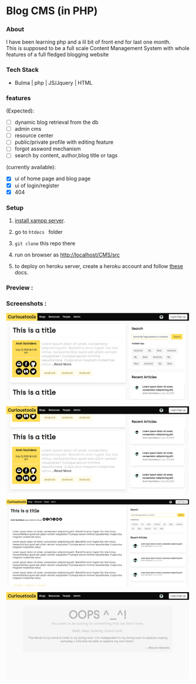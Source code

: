 # Blog CMS (in PHP)

### About
I have been learning php and a lil bit of front end for last one month.  
This is supposed to be a full scale Content Management System with whole features of a full fledged blogging website

### Tech Stack
- Bulma | php | JS/Jquery | HTML 



### features

(Expected):  

- [ ] dynamic blog retrieval from the db
- [ ] admin cms
- [ ] resource center
- [ ] public/private profile with editing feature
- [ ] forgot assword mechanism
- [ ] search by content, author,blog title or tags

(currently available):  

- [x] ui of home page and blog page
- [x] ui of login/register
- [x] 404

### Setup

1. [install xampp server](https://www.apachefriends.org/download.html).
2. go to `htdocs ` folder
3. `git clone` this repo there
4.  run on browser as [http://localhost/CMS/src ](http://localhost/CMS/ )

5. to deploy on heroku server, create a heroku account and follow 
[these](https://devcenter.heroku.com/articles/getting-started-with-php#set-up)
docs.


### Preview :



### Screenshots :

![](readme_snaps/s1.png)  

![](readme_snaps/s2.png)  

![](readme_snaps/s3.png)  

![](readme_snaps/s4.png)


